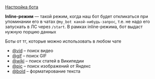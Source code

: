 
[Настройка бота](https://stepik.org/lesson/759382/step/1?unit=761398)

**Inline-режим** — такой режим, когда наш бот будет откликаться при упоминании его в чатах `@my_bot какой-нибудь-запрос`, т.е. не надо его запускать в ЛС через `/start`. В рамках inline-режима, бот выдаст нужную порцию данных

Боты от тг, которые можно использовать в любом чате
- [@vid](https://t.me/vid) – поиск видео
- [@gif](https://t.me/gif) – поиск GIF
- [@wiki](https://t.me/wiki) – поиск статей в Википедии
- [@pic](https://t.me/pic) – поиск изображений от Яндекс
- [@bold](https://t.me/bold) – форматирование текста